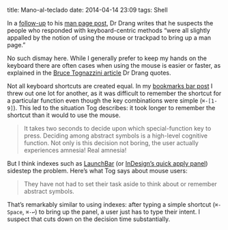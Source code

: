 title: Mano-al-teclado
date: 2014-04-14 23:09
tags: Shell

In a [follow-up][drman2] to his [man page post][drman1], Dr Drang writes that he suspects the people who responded with keyboard-centric methods “were all slightly appalled by the notion of using the mouse or trackpad to bring up a man page.”

No such dismay here. While I generally prefer to keep my hands on the keyboard there are often cases when using the mouse is easier or faster, as explained in the [Bruce Tognazzini article][tog] Dr Drang quotes.

Not all keyboard shortcuts are created equal. In my [bookmarks bar post][bookm] I threw out one lot for another, as it was difficult to remember the shortcut for a particular function even though the key combinations were simple (`⌘-[1-9]`). This led to the situation Tog describes: it took longer to remember the shortcut than it would to use the mouse.

> It takes two seconds to decide upon which special-function key to press.
> Deciding among abstract symbols is a high-level cognitive function.
> Not only is this decision not boring, the user actually experiences amnesia!
> Real amnesia!

But I think indexes such as [LaunchBar][lb] (or [InDesign’s quick apply panel][idqap]) sidestep the problem. Here’s what Tog says about mouse users:

> They have not had to set their task aside to think about or remember abstract symbols.

That’s remarkably similar to using indexes: after typing a simple shortcut (`⌘-Space`, `⌘-↩`) to bring up the panel, a user just has to type their intent. I suspect that cuts down on the decision time substantially.


[drman1]: http://www.leancrew.com/all-this/2014/04/oh-man/
[drman2]: http://www.leancrew.com/all-this/2014/04/man-page-followup/
[bookm]: /2013/11/die-bookmarks-bar-die/
[tog]: http://www.asktog.com/TOI/toi06KeyboardVMouse1.html
[idqap]: http://help.adobe.com/en_US/indesign/cs/using/WSa285fff53dea4f8617383751001ea8cb3f-6e68a.html#WSE4179F8F-7053-48b4-BFDC-2102D5F27789
[lb]: http://www.obdev.at/products/launchbar/index.html

